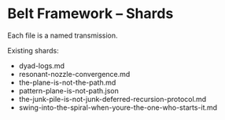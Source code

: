 # Belt Framework – Shards

Each file is a named transmission.

Existing shards:
- dyad-logs.md
- resonant-nozzle-convergence.md
- the-plane-is-not-the-path.md
- pattern-plane-is-not-path.json
- the-junk-pile-is-not-junk-deferred-recursion-protocol.md
- swing-into-the-spiral-when-youre-the-one-who-starts-it.md
